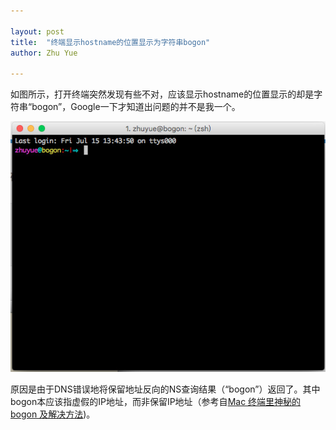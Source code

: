 ```yaml
---

layout: post
title:  "终端显示hostname的位置显示为字符串bogon"
author: Zhu Yue

---
```

如图所示，打开终端突然发现有些不对，应该显示hostname的位置显示的却是字符串“bogon”，Google一下才知道出问题的并不是我一个。

![image](/assets/img/bogon-in-iterm.jpg)

原因是由于DNS错误地将保留地址反向的NS查询结果（“bogon”）返回了。其中bogon本应该指虚假的IP地址，而非保留IP地址（参考自[Mac 终端里神秘的 bogon 及解决方法](https://air20.com/archives/486.html))。
